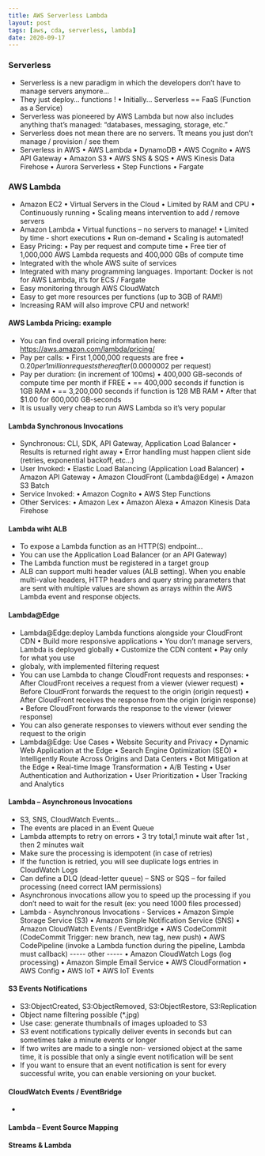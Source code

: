 ```yaml
---
title: AWS Serverless Lambda
layout: post
tags: [aws, cda, serverless, lambda]
date: 2020-09-17
---
```


### Serverless
-	Serverless is a new paradigm in which the developers don’t have to manage servers anymore…
-	They just deploy… functions !
•	Initially... Serverless == FaaS (Function as a Service)
-	Serverless was pioneered by AWS Lambda but now also includes anything that’s managed: “databases, messaging, storage, etc.”
-	Serverless does not mean there are no servers. Tt means you just don’t manage / provision / see them
- Serverless in AWS
•	AWS Lambda
•	DynamoDB
•	AWS Cognito
•	AWS API Gateway
•	Amazon S3
•	AWS SNS & SQS
•	AWS Kinesis Data Firehose
•	Aurora Serverless
•	Step Functions
•	Fargate
### AWS Lambda
- Amazon EC2
• Virtual Servers in the Cloud
• Limited by RAM and CPU
• Continuously running 
•	Scaling means intervention to add / remove servers
- Amazon Lambda
•	Virtual functions – no servers to manage!
•	Limited by time - short executions
•	Run on-demand
•	Scaling is automated!
- Easy Pricing:
•	Pay per request and compute time
•	Free tier of 1,000,000 AWS Lambda requests and 400,000 GBs of compute time
-	Integrated with the whole AWS suite of services
-	Integrated with many programming languages. Important: Docker is not for AWS Lambda, it’s for ECS / Fargate
-	Easy monitoring through AWS CloudWatch
-	Easy to get more resources per functions (up to 3GB of RAM!)
-	Increasing RAM will also improve CPU and network!
#### AWS Lambda Pricing: example
-	You can find overall pricing information here: https://aws.amazon.com/lambda/pricing/
-	Pay per calls:
•	First 1,000,000 requests are free
•	$0.20 per 1 million requests thereafter ($0.0000002 per request)
-	Pay per duration: (in increment of 100ms)
•	400,000 GB-seconds of compute time per month if FREE
•	== 400,000 seconds if function is 1GB RAM
•	== 3,200,000 seconds if function is 128 MB RAM
•	After that $1.00 for 600,000 GB-seconds
-	It is usually very cheap to run AWS Lambda so it’s very popular
#### Lambda Synchronous Invocations
-	Synchronous: CLI, SDK, API Gateway, Application Load Balancer
•	Results is returned right away
•	Error handling must happen client side (retries, exponential backoff, etc…)
-	User Invoked:
•	Elastic Load Balancing (Application Load Balancer)
•	Amazon API Gateway
•	Amazon CloudFront (Lambda@Edge)
•	Amazon S3 Batch
-	Service Invoked:
•	Amazon Cognito
•	AWS Step Functions
-	Other Services:
•	Amazon Lex
•	Amazon Alexa
•	Amazon Kinesis Data Firehose
#### Lambda wiht ALB
-	To expose a Lambda function as an HTTP(S) endpoint…
-	You can use the Application Load Balancer (or an API Gateway)
-	The Lambda function must be registered in a target group
- ALB can support multi header  values (ALB setting). When you enable multi-value headers, HTTP headers and query string parameters that are sent with multiple values are shown as arrays within the AWS Lambda event and response objects.
#### Lambda@Edge
-  Lambda@Edge:deploy Lambda functions alongside your CloudFront CDN
•	Build more responsive applications
•	You don’t manage servers, Lambda is deployed globally
•	Customize the CDN content
•	Pay only for what you use
- globaly, with implemented filtering request
- You can use Lambda to change CloudFront requests and responses:
•	After CloudFront receives a request from a viewer (viewer request)
•	Before CloudFront forwards the request to the origin (origin request)
•	After CloudFront receives the response from the origin (origin response)
•	Before CloudFront forwards the response to the viewer (viewer response)
- You can also generate responses to viewers without ever sending the request to the origin
- Lambda@Edge: Use Cases
•	Website Security and Privacy
•	Dynamic Web Application at the Edge
•	Search Engine Optimization (SEO)
•	Intelligently Route Across Origins and Data Centers
•	Bot Mitigation at the Edge
•	Real-time Image Transformation
•	A/B Testing
•	User Authentication and Authorization
•	User Prioritization
•	User Tracking and Analytics
#### Lambda – Asynchronous Invocations
- S3, SNS, CloudWatch Events…
-	The events are placed in an Event Queue
-	Lambda attempts to retry on errors
• 3 try total,1 minute wait after 1st , then 2 minutes wait
-	Make sure the processing is idempotent (in case of retries)
- If the function is retried, you will see duplicate logs entries in CloudWatch Logs
-	Can define a DLQ (dead-letter queue) – SNS or SQS – for failed processing (need correct IAM permissions)
-	Asynchronous invocations allow you to speed up the processing if you don’t need to wait for the result (ex: you need 1000 files processed)
- Lambda - Asynchronous Invocations - Services
•	Amazon Simple Storage Service (S3)
•	Amazon Simple Notification Service (SNS)
•	Amazon CloudWatch Events / EventBridge
•	AWS CodeCommit (CodeCommit Trigger: new branch, new tag, new push)
•	AWS CodePipeline (invoke a Lambda function during the pipeline, Lambda must callback)
----- other -----
•	Amazon CloudWatch Logs (log processing)
•	Amazon Simple Email Service
•	AWS CloudFormation
•	AWS Config
•	AWS IoT
•	AWS IoT Events

#### S3 Events Notifications
-	S3:ObjectCreated, S3:ObjectRemoved, S3:ObjectRestore, S3:Replication
-	Object name filtering possible (*.jpg)
-	Use case: generate thumbnails of images uploaded to S3
-	S3 event notifications typically deliver events
in seconds but can sometimes take a minute events or longer
-	If two writes are made to a single non- versioned object at the same time, it is possible that only a single event notification will be sent
-	If you want to ensure that an event notification is sent for every successful write, you can enable versioning on your bucket.
#### CloudWatch Events / EventBridge
- 
#### Lambda – Event Source Mapping
#### Streams & Lambda
